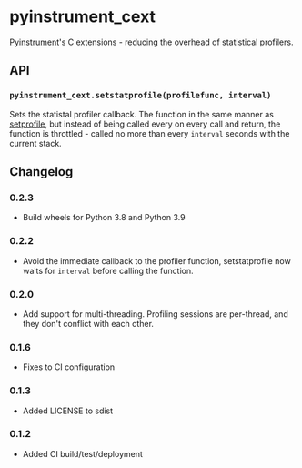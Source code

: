 pyinstrument_cext
=================

[Pyinstrument][1]'s C extensions - reducing the overhead of statistical profilers.

API
---

### `pyinstrument_cext.setstatprofile(profilefunc, interval)`

Sets the statistal profiler callback. The function in the same manner as [setprofile][2], but
instead of being called every on every call and return, the function is throttled - called no more
than every `interval` seconds with the current stack.

[1]: https://github.com/joerick/pyinstrument
[2]: https://docs.python.org/3/library/sys.html#sys.setprofile

Changelog
---------

### 0.2.3

- Build wheels for Python 3.8 and Python 3.9

### 0.2.2

- Avoid the immediate callback to the profiler function, setstatprofile
  now waits for `interval` before calling the function.

### 0.2.0

- Add support for multi-threading. Profiling sessions are per-thread, and they
  don't conflict with each other.

### 0.1.6

- Fixes to CI configuration

### 0.1.3

- Added LICENSE to sdist

### 0.1.2

- Added CI build/test/deployment